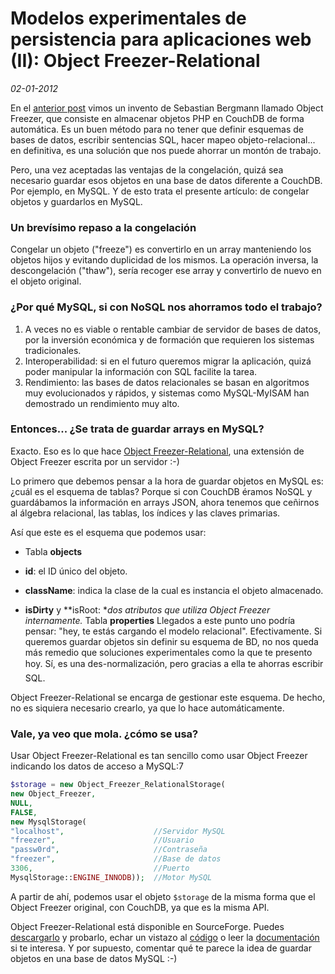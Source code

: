 Modelos experimentales de persistencia para aplicaciones web (II): Object Freezer-Relational
============================================================================================

_02-01-2012_

En el [anterior post](http://israelviana.es/modelos-experimentales-de-persistencia-para-aplicaciones-web-i-congelacion-de-objetos-object-freezer/) vimos un invento de Sebastian Bergmann llamado Object Freezer, que consiste en almacenar objetos PHP en CouchDB de forma automática. Es un buen método para no tener que definir esquemas de bases de datos, escribir sentencias SQL, hacer mapeo objeto-relacional... en definitiva, es una solución que nos puede ahorrar un montón de trabajo.

Pero, una vez aceptadas las ventajas de la congelación, quizá sea necesario guardar esos objetos en una base de datos diferente a CouchDB. Por ejemplo, en MySQL. Y de esto trata el presente artículo: de congelar objetos y guardarlos en MySQL.

### Un brevísimo repaso a la congelación

Congelar un objeto ("freeze") es convertirlo en un array manteniendo los objetos hijos y evitando duplicidad de los mismos. La operación inversa, la descongelación ("thaw"), sería recoger ese array y convertirlo de nuevo en el objeto original.

### ¿Por qué MySQL, si con NoSQL nos ahorramos todo el trabajo?

1.  A veces no es viable o rentable cambiar de servidor de bases de datos, por la inversión económica y de formación que requieren los sistemas tradicionales.
2.  Interoperabilidad: si en el futuro queremos migrar la aplicación, quizá poder manipular la información con SQL facilite la tarea.
3.  Rendimiento: las bases de datos relacionales se basan en algoritmos muy evolucionados y rápidos, y sistemas como MySQL-MyISAM han demostrado un rendimiento muy alto.

### Entonces... ¿Se trata de guardar arrays en MySQL?

Exacto. Eso es lo que hace [Object Freezer-Relational](http://objectfreezer-r.sourceforge.net/), una extensión de Object Freezer escrita por un servidor :-)

Lo primero que debemos pensar a la hora de guardar objetos en MySQL es: ¿cuál es el esquema de tablas? Porque si con CouchDB éramos NoSQL y guardábamos la información en arrays JSON, ahora tenemos que ceñirnos al álgebra relacional, las tablas, los índices y las claves primarias.

Así que este es el esquema que podemos usar:

*   Tabla **objects**

*   **id**: el ID único del objeto.
*   **className**: indica la clase de la cual es instancia el objeto almacenado.
*   **isDirty** y **isRoot: **dos atributos que utiliza Object Freezer internamente.*   Tabla **properties**
Llegados a este punto uno podría pensar: "hey, te estás cargando el modelo relacional". Efectivamente. Si queremos guardar objetos sin definir su esquema de BD, no nos queda más remedio que soluciones experimentales como la que te presento hoy. Sí, es una des-normalización, pero gracias a ella te ahorras escribir SQL.

Object Freezer-Relational se encarga de gestionar este esquema. De hecho, no es siquiera necesario crearlo, ya que lo hace automáticamente.

### Vale, ya veo que mola. ¿cómo se usa?

Usar Object Freezer-Relational es tan sencillo como usar Object Freezer indicando los datos de acceso a MySQL:7

```php
$storage = new Object_Freezer_RelationalStorage(
new Object_Freezer,
NULL,
FALSE,
new MysqlStorage(
"localhost",                    //Servidor MySQL
"freezer",                      //Usuario
"passw0rd",                     //Contraseña
"freezer",                      //Base de datos
3306,                           //Puerto
MysqlStorage::ENGINE_INNODB));  //Motor MySQL
```

A partir de ahí, podemos usar el objeto `$storage` de la misma forma que el Object Freezer original, con CouchDB, ya que es la misma API.

Object Freezer-Relational está disponible en SourceForge. Puedes [descargarlo](https://sourceforge.net/projects/objectfreezer-r/files/) y probarlo, echar un vistazo al [código](https://sourceforge.net/scm/?type=svn&amp;group_id=275421 "Repositorio Subversion de ObjectFreezer-Relational") o leer la [documentación](http://objectfreezer-r.sourceforge.net) si te interesa. Y por supuesto, comentar qué te parece la idea de guardar objetos en una base de datos MySQL :-)
